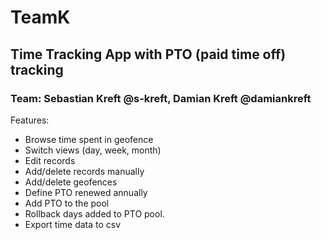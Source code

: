 # TeamK
## Time Tracking App with PTO (paid time off) tracking
### Team: Sebastian Kreft @s-kreft, Damian Kreft @damiankreft
Features:
- Browse time spent in geofence
- Switch views (day, week, month)
- Edit records
- Add/delete records manually
- Add/delete geofences
- Define PTO renewed annually
- Add PTO to the pool
- Rollback days added to PTO pool.
- Export time data to csv

